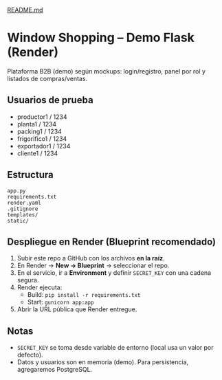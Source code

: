 [README.md](https://github.com/user-attachments/files/22628623/README.md)
# Window Shopping – Demo Flask (Render)

Plataforma B2B (demo) según mockups: login/registro, panel por rol y listados de compras/ventas.

## Usuarios de prueba
- productor1 / 1234
- planta1 / 1234
- packing1 / 1234
- frigorifico1 / 1234
- exportador1 / 1234
- cliente1 / 1234

## Estructura
```
app.py
requirements.txt
render.yaml
.gitignore
templates/
static/
```

## Despliegue en Render (Blueprint recomendado)
1. Subir este repo a GitHub con los archivos **en la raíz**.
2. En Render → **New → Blueprint** → seleccionar el repo.
3. En el servicio, ir a **Environment** y definir `SECRET_KEY` con una cadena segura.
4. Render ejecuta:
   - Build: `pip install -r requirements.txt`
   - Start: `gunicorn app:app`
5. Abrir la URL pública que Render entregue.

## Notas
- `SECRET_KEY` se toma desde variable de entorno (local usa un valor por defecto).
- Datos y usuarios son en memoria (demo). Para persistencia, agregaremos PostgreSQL.
